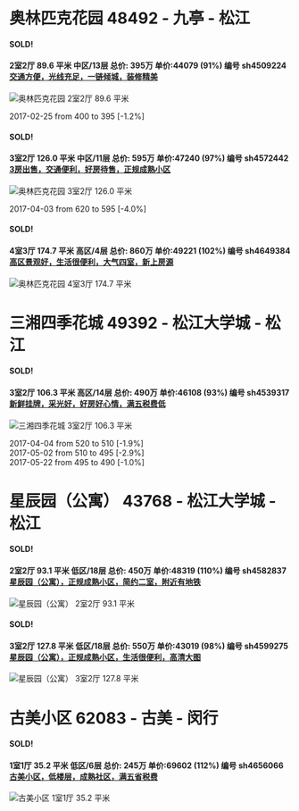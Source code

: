 # 奥林匹克花园 48492 - 九亭 - 松江

#### SOLD!
#### 2室2厅 89.6 平米 中区/13层 总价: 395万 单价:44079 (91%) 编号 sh4509224 [交通方便，光线充足，一链倾城，装修精美](https://href.li/?http://sh.lianjia.com/ershoufang/sh4509224.html)

![奥林匹克花园 2室2厅 89.6 平米](http://cdn7.dooioo.com/static/img/new-version/default_block.png)

2017-02-25 from 400 to 395 [-1.2%]

    
#### SOLD!
#### 3室2厅 126.0 平米 中区/11层 总价: 595万 单价:47240 (97%) 编号 sh4572442 [3房出售，交通便利，好房待售，正规成熟小区](https://href.li/?http://sh.lianjia.com/ershoufang/sh4572442.html)

![奥林匹克花园 3室2厅 126.0 平米](http://cdn7.dooioo.com/static/img/new-version/default_block.png)

2017-04-03 from 620 to 595 [-4.0%]

    
#### SOLD!
#### 4室3厅 174.7 平米 高区/4层 总价: 860万 单价:49221 (102%) 编号 sh4649384 [高区景观好，生活很便利，大气四室，新上房源](https://href.li/?http://sh.lianjia.com/ershoufang/sh4649384.html)

![奥林匹克花园 4室3厅 174.7 平米](http://cdn7.dooioo.com/static/img/new-version/default_block.png)



    


# 三湘四季花城 49392 - 松江大学城 - 松江

#### SOLD!
#### 3室2厅 106.3 平米 高区/14层 总价: 490万 单价:46108 (93%) 编号 sh4539317 [新鲜挂牌，采光好，好房好心情，满五税费低](https://href.li/?http://sh.lianjia.com/ershoufang/sh4539317.html)

![三湘四季花城 3室2厅 106.3 平米](http://cdn7.dooioo.com/static/img/new-version/default_block.png)

2017-04-04 from 520 to 510 [-1.9%]<br />2017-05-02 from 510 to 495 [-2.9%]<br />2017-05-22 from 495 to 490 [-1.0%]

    


# 星辰园（公寓） 43768 - 松江大学城 - 松江

#### SOLD!
#### 2室2厅 93.1 平米 低区/18层 总价: 450万 单价:48319 (110%) 编号 sh4582837 [星辰园（公寓），正规成熟小区，简约二室，附近有地铁](https://href.li/?http://sh.lianjia.com/ershoufang/sh4582837.html)

![星辰园（公寓） 2室2厅 93.1 平米](http://cdn7.dooioo.com/static/img/new-version/default_block.png)



    
#### SOLD!
#### 3室2厅 127.8 平米 低区/18层 总价: 550万 单价:43019 (98%) 编号 sh4599275 [星辰园（公寓），正规成熟小区，生活很便利，高清大图](https://href.li/?http://sh.lianjia.com/ershoufang/sh4599275.html)

![星辰园（公寓） 3室2厅 127.8 平米](http://cdn1.dooioo.com/fetch/vp/fy/gi/20160409/31efdd8f-d81e-49b9-ac18-e0c7adfce2df.jpg_200x150.jpg)



    


# 古美小区 62083 - 古美 - 闵行

#### SOLD!
#### 1室1厅 35.2 平米 低区/6层 总价: 245万 单价:69602 (112%) 编号 sh4656066 [古美小区，低楼层，成熟社区，满五省税费](https://href.li/?http://sh.lianjia.com/ershoufang/sh4656066.html)

![古美小区 1室1厅 35.2 平米](http://cdn1.dooioo.com/fetch/vp/fy/gi/20160530/99ced0fc-2369-4ebc-b349-a9b0bffb5324.jpg_200x150.jpg)



    


